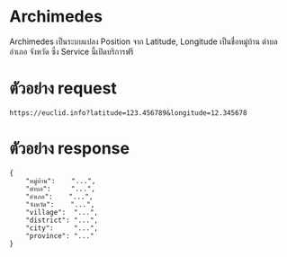 # Archimedes
Archimedes เป็นระบบแปลง Position จาก Latitude, Longitude
เป็นชื่อหมู่บ้าน ตำบล อำเภอ จังหวัด ซึ่ง Service นี้เปิดบริการฟรี

# ตัวอย่าง request
```
https://euclid.info?latitude=123.456789&longitude=12.345678
```

# ตัวอย่าง response
```
{
	"หมู่บ้าน":    "...",
	"ตำบล":     "...",
	"อำเภอ":    "...",
	"จังหวัด":    "...",
	"village":  "...",
	"district": "...",
	"city":     "...",
	"province": "..."
}
```

